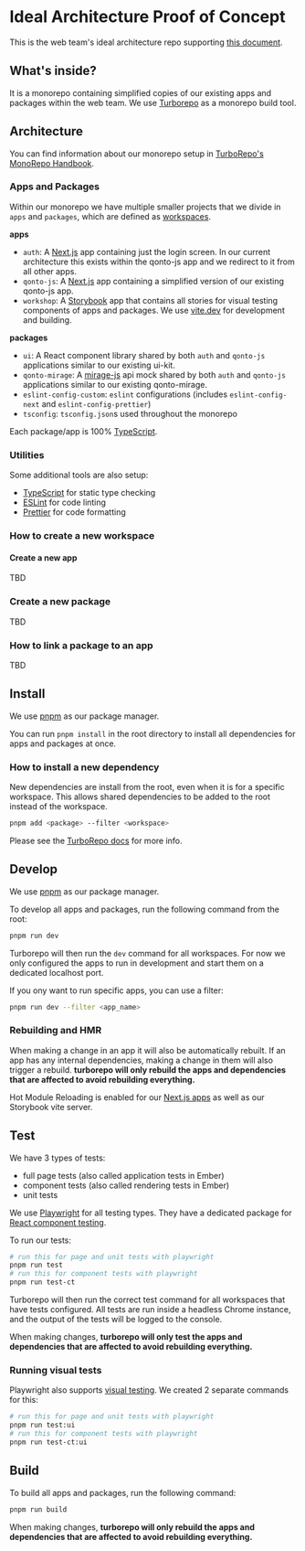 # Ideal Architecture Proof of Concept

This is the web team's ideal architecture repo supporting [this document](https://www.notion.so/Under-Review-React-migration-ideal-architecture-4369e93ee0f34a3dae3c0ae69a58ab79).

## What's inside?

It is a monorepo containing simplified copies of our existing apps and packages within the web team. We use [Turborepo](https://turbo.build/repo) as a monorepo build tool.

## Architecture

You can find information about our monorepo setup in [TurboRepo's MonoRepo Handbook](https://turbo.build/repo/docs/handbook).

### Apps and Packages

Within our monorepo we have multiple smaller projects that we divide in `apps` and `packages`, which are defined as [workspaces](https://turbo.build/repo/docs/handbook/workspaces).

**apps**

- `auth`: A [Next.js](https://nextjs.org/) app containing just the login screen. In our current architecture this exists within the qonto-js app and we redirect to it from all other apps.
- `qonto-js`: A [Next.js](https://nextjs.org/) app containing a simplified version of our existing qonto-js app.
- `workshop`: A [Storybook](https://storybook.js.org/) app that contains all stories for visual testing components of apps and packages. We use [vite.dev](https://vitejs.dev/) for development and building.

**packages**

- `ui`: A React component library shared by both `auth` and `qonto-js` applications similar to our existing ui-kit.
- `qonto-mirage`: A [mirage-js](https://miragejs.com/) api mock shared by both `auth` and `qonto-js` applications similar to our existing qonto-mirage.
- `eslint-config-custom`: `eslint` configurations (includes `eslint-config-next` and `eslint-config-prettier`)
- `tsconfig`: `tsconfig.json`s used throughout the monorepo

Each package/app is 100% [TypeScript](https://www.typescriptlang.org/).

### Utilities

Some additional tools are also setup:

- [TypeScript](https://www.typescriptlang.org/) for static type checking
- [ESLint](https://eslint.org/) for code linting
- [Prettier](https://prettier.io) for code formatting

### How to create a new workspace

#### Create a new app

TBD

### Create a new package

TBD

### How to link a package to an app

TBD

## Install

We use [pnpm](https://pnpm.io/) as our package manager.

You can run `pnpm install` in the root directory to install all dependencies for apps and packages at once.

### How to install a new dependency

New dependencies are install from the root, even when it is for a specific workspace. This allows shared dependencies to be added to the root instead of the workspace.

```bash
pnpm add <package> --filter <workspace>
```

Please see the [TurboRepo docs](https://turbo.build/repo/docs/handbook/package-installation#addingremovingupgrading-packages) for more info.

## Develop

We use [pnpm](https://pnpm.io/) as our package manager.

To develop all apps and packages, run the following command from the root:

```bash
pnpm run dev
```

Turborepo will then run the `dev` command for all workspaces. For now we only configured the apps to run in development and start them on a dedicated localhost port.

If you ony want to run specific apps, you can use a filter:

```bash
pnpm run dev --filter <app_name>
```

### Rebuilding and HMR

When making a change in an app it will also be automatically rebuilt. If an app has any internal dependencies, making a change in them will also trigger a rebuild. **turborepo will only rebuild the apps and dependencies that are affected to avoid rebuilding everything.**

Hot Module Reloading is enabled for our [Next.js apps](https://turbo.build/pack/docs/features/dev-server#hmr) as well as our Storybook vite server.

## Test

We have 3 types of tests:

- full page tests (also called application tests in Ember)
- component tests (also called rendering tests in Ember)
- unit tests

We use [Playwright](https://playwright.dev/docs/intro) for all testing types. They have a dedicated package for [React component testing](https://playwright.dev/docs/test-components).

To run our tests:

```bash
# run this for page and unit tests with playwright
pnpm run test
# run this for component tests with playwright
pnpm run test-ct
```

Turborepo will then run the correct test command for all workspaces that have tests configured. All tests are run inside a headless Chrome instance, and the output of the tests will be logged to the console.

When making changes, **turborepo will only test the apps and dependencies that are affected to avoid rebuilding everything.**

### Running visual tests

Playwright also supports [visual testing](https://playwright.dev/docs/test-ui-mode). We created 2 separate commands for this:

```bash
# run this for page and unit tests with playwright
pnpm run test:ui
# run this for component tests with playwright
pnpm run test-ct:ui
```

## Build

To build all apps and packages, run the following command:

```bash
pnpm run build
```

When making changes, **turborepo will only rebuild the apps and dependencies that are affected to avoid rebuilding everything.**

